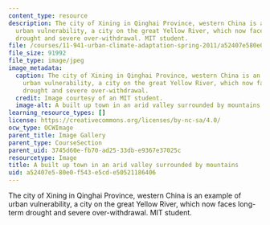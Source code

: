 ```yaml
---
content_type: resource
description: The city of Xining in Qinghai Province, western China is an example of
  urban vulnerability, a city on the great Yellow River, which now faces long-term
  drought and severe over-withdrawal. MIT student.
file: /courses/11-941-urban-climate-adaptation-spring-2011/a52407e580e0f543e5cde50521186406_valley.jpg
file_size: 91992
file_type: image/jpeg
image_metadata:
  caption: The city of Xining in Qinghai Province, western China is an example of
    urban vulnerability, a city on the great Yellow River, which now faces long-term
    drought and severe over-withdrawal.
  credit: Image courtesy of an MIT student.
  image-alt: A built up town in an arid valley surrounded by mountains.
learning_resource_types: []
license: https://creativecommons.org/licenses/by-nc-sa/4.0/
ocw_type: OCWImage
parent_title: Image Gallery
parent_type: CourseSection
parent_uid: 3745d60e-fb70-ad25-33db-e9367e37025c
resourcetype: Image
title: A built up town in an arid valley surrounded by mountains
uid: a52407e5-80e0-f543-e5cd-e50521186406
---
```

The city of Xining in Qinghai Province, western China is an example of urban vulnerability, a city on the great Yellow River, which now faces long-term drought and severe over-withdrawal. MIT student.